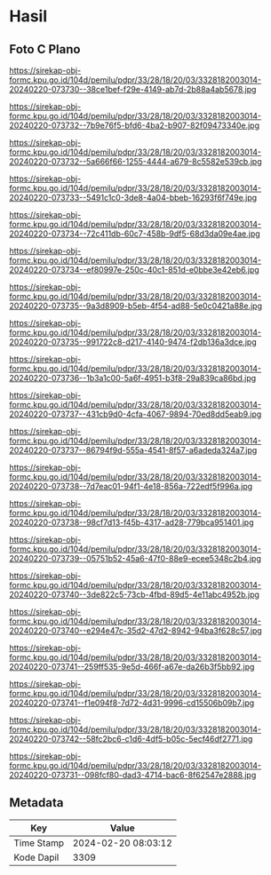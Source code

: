 # Hasil

## Foto C Plano

https://sirekap-obj-formc.kpu.go.id/104d/pemilu/pdpr/33/28/18/20/03/3328182003014-20240220-073730--38ce1bef-f29e-4149-ab7d-2b88a4ab5678.jpg

https://sirekap-obj-formc.kpu.go.id/104d/pemilu/pdpr/33/28/18/20/03/3328182003014-20240220-073732--7b9e76f5-bfd6-4ba2-b907-82f09473340e.jpg

https://sirekap-obj-formc.kpu.go.id/104d/pemilu/pdpr/33/28/18/20/03/3328182003014-20240220-073732--5a666f66-1255-4444-a679-8c5582e539cb.jpg

https://sirekap-obj-formc.kpu.go.id/104d/pemilu/pdpr/33/28/18/20/03/3328182003014-20240220-073733--5491c1c0-3de8-4a04-bbeb-16293f6f749e.jpg

https://sirekap-obj-formc.kpu.go.id/104d/pemilu/pdpr/33/28/18/20/03/3328182003014-20240220-073734--72c411db-60c7-458b-9df5-68d3da09e4ae.jpg

https://sirekap-obj-formc.kpu.go.id/104d/pemilu/pdpr/33/28/18/20/03/3328182003014-20240220-073734--ef80997e-250c-40c1-851d-e0bbe3e42eb6.jpg

https://sirekap-obj-formc.kpu.go.id/104d/pemilu/pdpr/33/28/18/20/03/3328182003014-20240220-073735--9a3d8909-b5eb-4f54-ad88-5e0c0421a88e.jpg

https://sirekap-obj-formc.kpu.go.id/104d/pemilu/pdpr/33/28/18/20/03/3328182003014-20240220-073735--991722c8-d217-4140-9474-f2db136a3dce.jpg

https://sirekap-obj-formc.kpu.go.id/104d/pemilu/pdpr/33/28/18/20/03/3328182003014-20240220-073736--1b3a1c00-5a6f-4951-b3f8-29a839ca86bd.jpg

https://sirekap-obj-formc.kpu.go.id/104d/pemilu/pdpr/33/28/18/20/03/3328182003014-20240220-073737--431cb9d0-4cfa-4067-9894-70ed8dd5eab9.jpg

https://sirekap-obj-formc.kpu.go.id/104d/pemilu/pdpr/33/28/18/20/03/3328182003014-20240220-073737--86794f9d-555a-4541-8f57-a6adeda324a7.jpg

https://sirekap-obj-formc.kpu.go.id/104d/pemilu/pdpr/33/28/18/20/03/3328182003014-20240220-073738--7d7eac01-94f1-4e18-856a-722edf5f996a.jpg

https://sirekap-obj-formc.kpu.go.id/104d/pemilu/pdpr/33/28/18/20/03/3328182003014-20240220-073738--98cf7d13-f45b-4317-ad28-779bca951401.jpg

https://sirekap-obj-formc.kpu.go.id/104d/pemilu/pdpr/33/28/18/20/03/3328182003014-20240220-073739--05751b52-45a6-47f0-88e9-ecee5348c2b4.jpg

https://sirekap-obj-formc.kpu.go.id/104d/pemilu/pdpr/33/28/18/20/03/3328182003014-20240220-073740--3de822c5-73cb-4fbd-89d5-4e11abc4952b.jpg

https://sirekap-obj-formc.kpu.go.id/104d/pemilu/pdpr/33/28/18/20/03/3328182003014-20240220-073740--e294e47c-35d2-47d2-8942-94ba3f628c57.jpg

https://sirekap-obj-formc.kpu.go.id/104d/pemilu/pdpr/33/28/18/20/03/3328182003014-20240220-073741--259ff535-9e5d-466f-a67e-da26b3f5bb92.jpg

https://sirekap-obj-formc.kpu.go.id/104d/pemilu/pdpr/33/28/18/20/03/3328182003014-20240220-073741--f1e094f8-7d72-4d31-9996-cd15506b09b7.jpg

https://sirekap-obj-formc.kpu.go.id/104d/pemilu/pdpr/33/28/18/20/03/3328182003014-20240220-073742--58fc2bc6-c1d6-4df5-b05c-5ecf46df2771.jpg

https://sirekap-obj-formc.kpu.go.id/104d/pemilu/pdpr/33/28/18/20/03/3328182003014-20240220-073731--098fcf80-dad3-4714-bac6-8f62547e2888.jpg


## Metadata

| Key        | Value               |
| ---------- | ------------------- |
| Time Stamp | 2024-02-20 08:03:12 |
| Kode Dapil | 3309                |



